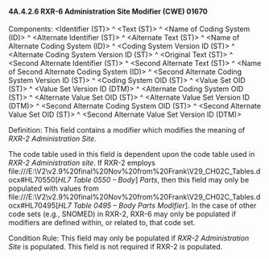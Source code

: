 #### 4A.4.2.6 RXR-6 Administration Site Modifier (CWE) 01670

Components: &lt;Identifier (ST)> ^ &lt;Text (ST)> ^ &lt;Name of Coding System (ID)> ^ &lt;Alternate Identifier (ST)> ^ &lt;Alternate Text (ST)> ^ &lt;Name of Alternate Coding System (ID)> ^ &lt;Coding System Version ID (ST)> ^ &lt;Alternate Coding System Version ID (ST)> ^ &lt;Original Text (ST)> ^ &lt;Second Alternate Identifier (ST)> ^ &lt;Second Alternate Text (ST)> ^ &lt;Name of Second Alternate Coding System (ID)> ^ &lt;Second Alternate Coding System Version ID (ST)> ^ &lt;Coding System OID (ST)> ^ &lt;Value Set OID (ST)> ^ &lt;Value Set Version ID (DTM)> ^ &lt;Alternate Coding System OID (ST)> ^ &lt;Alternate Value Set OID (ST)> ^ &lt;Alternate Value Set Version ID (DTM)> ^ &lt;Second Alternate Coding System OID (ST)> ^ &lt;Second Alternate Value Set OID (ST)> ^ &lt;Second Alternate Value Set Version ID (DTM)>

Definition: This field contains a modifier which modifies the meaning of _RXR-2 Administration Site_.

The code table used in this field is dependent upon the code table used in _RXR-2 Administration site_. If RXR-2 employs file:///E:\V2\v2.9%20final%20Nov%20from%20Frank\V29_CH02C_Tables.docx#HL70550[_HL7 Table 0550 – Body_] _Parts_, then this field may only be populated with values from file:///E:\V2\v2.9%20final%20Nov%20from%20Frank\V29_CH02C_Tables.docx#HL70495[_HL7 Table 0495 – Body Parts Modifier_]. In the case of other code sets (e.g., SNOMED) in RXR-2, RXR-6 may only be populated if modifiers are defined within, or related to, that code set.

Condition Rule: This field may only be populated if _RXR-2 Administration Site_ is populated. This field is not required if RXR-2 is populated.
